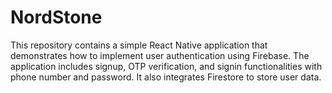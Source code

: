 # NordStone
This repository contains a simple React Native application that demonstrates how to implement user authentication using Firebase. The application includes signup, OTP verification, and signin functionalities with phone number and password. It also integrates Firestore to store user data.
